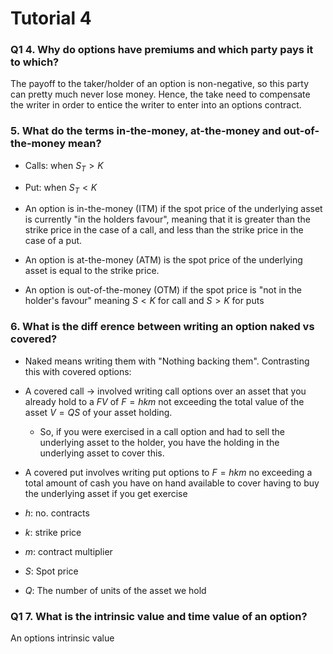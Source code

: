 # Tutorial 4

### Q1 4. Why do options have premiums and which party pays it to which?

The payoff to the taker/holder of an option is non-negative, so this party can pretty much never lose money. Hence, the take need to compensate the writer in order to entice the writer to enter into an options contract.

### 5. What do the terms in-the-money, at-the-money and out-of-the-money mean?

- Calls: when $S_{T} > K$
- Put: when $S_{T} < K$

- An option is in-the-money (ITM) if the spot price of the underlying asset is currently "in the holders favour", meaning that it is greater than the strike price in the case of a call, and less than the strike price in the case of a put.

- An option is at-the-money (ATM) is the spot price of the underlying asset is equal to the strike price. 

- An option is out-of-the-money (OTM)  if the spot price is "not in the holder's favour" meaning $S < K$ for call and $S > K$ for puts


### 6. What is the diff erence between writing an option naked vs covered?

- Naked means writing them with "Nothing backing them". Contrasting this with covered options:

- A covered call -> involved writing call options over an asset that you already hold to a $FV$ of $F=hkm$ not exceeding the total value of the asset $V=QS$ of your asset holding.
  - So, if you were exercised in a call option and had to sell the underlying asset to the holder, you have the holding in the underlying asset to cover this.
- A covered put involves writing put options to $F=hkm$ no exceeding a total amount of cash you have on hand available to cover having to buy the underlying asset if you get exercise

- $h$: no. contracts
- $k$: strike price
- $m$: contract multiplier
- $S$: Spot price
- $Q$: The number of units of the asset we hold

### Q1 7. What is the intrinsic value and time value of an option?

An options intrinsic value 
